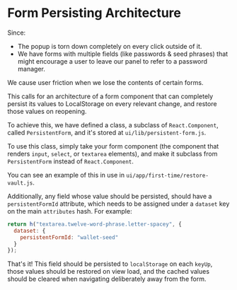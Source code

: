 # Form Persisting Architecture

Since:

- The popup is torn down completely on every click outside of it.
- We have forms with multiple fields (like passwords & seed phrases) that might encourage a user to leave our panel to refer to a password manager.

We cause user friction when we lose the contents of certain forms.

This calls for an architecture of a form component that can completely persist its values to LocalStorage on every relevant change, and restore those values on reopening.

To achieve this, we have defined a class, a subclass of `React.Component`, called `PersistentForm`, and it's stored at `ui/lib/persistent-form.js`.

To use this class, simply take your form component (the component that renders `input`, `select`, or `textarea` elements), and make it subclass from `PersistentForm` instead of `React.Component`.

You can see an example of this in use in `ui/app/first-time/restore-vault.js`.

Additionally, any field whose value should be persisted, should have a `persistentFormId` attribute, which needs to be assigned under a `dataset` key on the main `attributes` hash. For example:

```javascript
return h("textarea.twelve-word-phrase.letter-spacey", {
  dataset: {
    persistentFormId: "wallet-seed"
  }
});
```

That's it! This field should be persisted to `localStorage` on each `keyUp`, those values should be restored on view load, and the cached values should be cleared when navigating deliberately away from the form.
